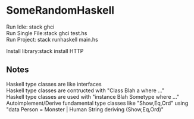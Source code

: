 # SomeRandomHaskell

Run Idle: stack ghci  
Run Single File:stack ghci test.hs  
Run Project: stack runhaskell main.hs  

Install library:stack install HTTP  

## Notes  
Haskell type classes are like interfaces  
Haskell type classes are contructed with "Class Blah a where ..."  
Haskell type classes are used with "instance Blah Sometype where ..."  
Autoimplement/Derive fundamental type classes like "Show,Eq,Ord" using "data Person = Monster | Human String deriving (Show,Eq,Ord)"

